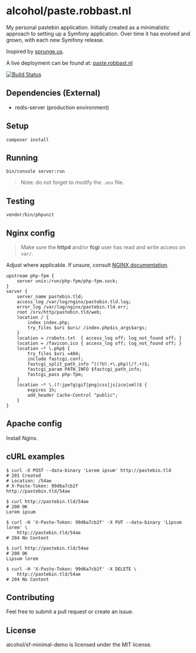 # alcohol/paste.robbast.nl

My personal pastebin application. Initially created as a minimalistic approach to setting up a Symfony application. Over
time it has evolved and grown, with each new Symfony release.

Inspired by [sprunge.us](http://sprunge.us).

A live deployment can be found at: [paste.robbast.nl](https://paste.robbast.nl)

[![Build Status](https://img.shields.io/travis/alcohol/paste.robbast.nl.svg)](https://travis-ci.org/alcohol/paste.robbast.nl)


## Dependencies (External)

* redis-server (production environment)


## Setup

``` shell
composer install
```


## Running

``` shell
bin/console server:run
```

> Note: do not forget to modify the `.env` file.


## Testing

``` shell
vendor/bin/phpunit
```


## Nginx config

> Make sure the **httpd** and/or **fcgi** user has read and write access on `var/`.

Adjust where applicable. If unsure, consult [NGINX documentation].

``` nginx
upstream php-fpm {
    server unix:/run/php-fpm/php-fpm.sock;
}
server {
    server_name pastebin.tld;
    access_log /var/log/nginx/pastebin.tld.log;
    error_log /var/log/nginx/pastebin.tld.err;
    root /srv/http/pastebin.tld/web;
    location / {
        index index.php;
        try_files $uri $uri/ /index.php$is_args$args;
    }
    location = /robots.txt  { access_log off; log_not_found off; }
    location = /favicon.ico { access_log off; log_not_found off; }
    location ~* \.php$ {
        try_files $uri =404;
        include fastcgi.conf;
        fastcgi_split_path_info ^((?U).+\.php)(/?.+)$;
        fastcgi_param PATH_INFO $fastcgi_path_info;
        fastcgi_pass php-fpm;
    }
    location ~* \.(?:jpe?g|gif|png|css|js|ico|xml)$ {
        expires 1h;
        add_header Cache-Control "public";
    }
}
```


## Apache config

Install Nginx.


## cURL examples

``` shell
$ curl -X POST --data-binary 'Lorem ipsum' http://pastebin.tld
# 201 Created
# Location: /54ae
# X-Paste-Token: 99d6a7cb2f
http://pastebin.tld/54ae

$ curl http://pastebin.tld/54ae
# 200 OK
Lorem ipsum

$ curl -H 'X-Paste-Token: 99d6a7cb2f' -X PUT --data-binary 'Lipsum lorem' \
    http://pastebin.tld/54ae
# 204 No Content

$ curl http://pastebin.tld/54ae
# 200 OK
Lipsum lorem

$ curl -H 'X-Paste-Token: 99d6a7cb2f' -X DELETE \
    http://pastebin.tld/54ae
# 204 No Content
```


## Contributing

Feel free to submit a pull request or create an issue.


## License

alcohol/sf-minimal-demo is licensed under the MIT license.


[external parameters]: http://symfony.com/doc/current/cookbook/configuration/external_parameters.html
[NGINX documentation]: http://nginx.org/en/docs/
